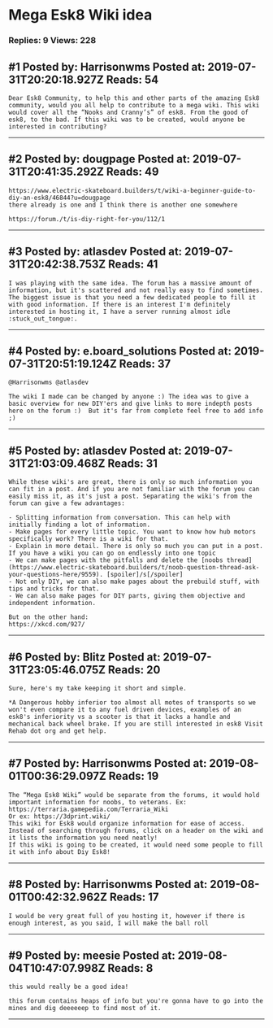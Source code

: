 # Mega Esk8 Wiki idea

### Replies: 9 Views: 228

## \#1 Posted by: Harrisonwms Posted at: 2019-07-31T20:20:18.927Z Reads: 54

```
Dear Esk8 Community, to help this and other parts of the amazing Esk8 community, would you all help to contribute to a mega wiki. This wiki would cover all the “Nooks and Cranny’s” of esk8. From the good of esk8, to the bad. If this wiki was to be created, would anyone be interested in contributing?
```

---
## \#2 Posted by: dougpage Posted at: 2019-07-31T20:41:35.292Z Reads: 49

```
https://www.electric-skateboard.builders/t/wiki-a-beginner-guide-to-diy-an-esk8/46844?u=dougpage
there already is one and I think there is another one somewhere

https://forum./t/is-diy-right-for-you/112/1
```

---
## \#3 Posted by: atlasdev Posted at: 2019-07-31T20:42:38.753Z Reads: 41

```
I was playing with the same idea. The forum has a massive amount of information, but it's scattered and not really easy to find sometimes. The biggest issue is that you need a few dedicated people to fill it with good information. If there is an interest I'm definitely interested in hosting it, I have a server running almost idle :stuck_out_tongue:.
```

---
## \#4 Posted by: e.board_solutions Posted at: 2019-07-31T20:51:19.124Z Reads: 37

```
@Harrisonwms @atlasdev

The wiki I made can be changed by anyone :) The idea was to give a basic overview for new DIY'ers and give links to more indepth posts here on the forum :)  But it's far from complete feel free to add info ;)
```

---
## \#5 Posted by: atlasdev Posted at: 2019-07-31T21:03:09.468Z Reads: 31

```
While these wiki's are great, there is only so much information you can fit in a post. And if you are not familiar with the forum you can easily miss it, as it's just a post. Separating the wiki's from the forum can give a few advantages:

- Splitting information from conversation. This can help with initially finding a lot of information.
- Make pages for every little topic. You want to know how hub motors specifically work? There is a wiki for that.
- Explain in more detail. There is only so much you can put in a post. If you have a wiki you can go on endlessly into one topic
- We can make pages with the pitfalls and delete the [noobs thread](https://www.electric-skateboard.builders/t/noob-question-thread-ask-your-questions-here/9559). [spoiler]/s[/spoiler]
- Not only DIY, we can also make pages about the prebuild stuff, with tips and tricks for that.
- We can also make pages for DIY parts, giving them objective and independent information.

But on the other hand:
https://xkcd.com/927/
```

---
## \#6 Posted by: Blitz Posted at: 2019-07-31T23:05:46.075Z Reads: 20

```
Sure, here's my take keeping it short and simple.

*A Dangerous hobby inferior too almost all motes of transports so we won't even compare it to any fuel driven devices, examples of an esk8's inferiority vs a scooter is that it lacks a handle and mechanical back wheel brake. If you are still interested in esk8 Visit Rehab dot org and get help.
```

---
## \#7 Posted by: Harrisonwms Posted at: 2019-08-01T00:36:29.097Z Reads: 19

```
The “Mega Esk8 Wiki” would be separate from the forums, it would hold important information for noobs, to veterans. Ex: https://terraria.gamepedia.com/Terraria_Wiki
Or ex: https://3dprint.wiki/ 
This wiki for Esk8 would organize information for ease of access. Instead of searching through forums, click on a header on the wiki and it lists the information you need neatly!
If this wiki is going to be created, it would need some people to fill it with info about Diy Esk8!
```

---
## \#8 Posted by: Harrisonwms Posted at: 2019-08-01T00:42:32.962Z Reads: 17

```
I would be very great full of you hosting it, however if there is enough interest, as you said, I will make the ball roll
```

---
## \#9 Posted by: meesie Posted at: 2019-08-04T10:47:07.998Z Reads: 8

```
this would really be a good idea!

this forum contains heaps of info but you're gonna have to go into the mines and dig deeeeeep to find most of it.
```

---
